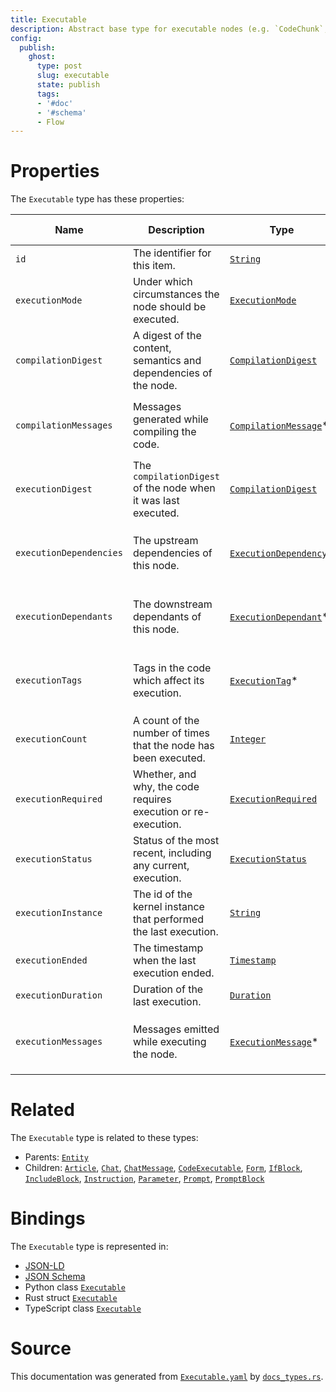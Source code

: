 ```yaml
---
title: Executable
description: Abstract base type for executable nodes (e.g. `CodeChunk`, `CodeExpression`, `Call`).
config:
  publish:
    ghost:
      type: post
      slug: executable
      state: publish
      tags:
      - '#doc'
      - '#schema'
      - Flow
---
```


# Properties

The `Executable` type has these properties:

| Name                    | Description                                                      | Type                                                                                           | Inherited from                                                     | `JSON-LD @id`                        | Aliases                                                                                                                   |
| ----------------------- | ---------------------------------------------------------------- | ---------------------------------------------------------------------------------------------- | ------------------------------------------------------------------ | ------------------------------------ | ------------------------------------------------------------------------------------------------------------------------- |
| `id`                    | The identifier for this item.                                    | [`String`](https://stencila.ghost.io/docs/reference/schema/string)                             | [`Entity`](https://stencila.ghost.io/docs/reference/schema/entity) | [`schema:id`](https://schema.org/id) | -                                                                                                                         |
| `executionMode`         | Under which circumstances the node should be executed.           | [`ExecutionMode`](https://stencila.ghost.io/docs/reference/schema/execution-mode)              | -                                                                  | `stencila:executionMode`             | `execution-mode`, `execution_mode`                                                                                        |
| `compilationDigest`     | A digest of the content, semantics and dependencies of the node. | [`CompilationDigest`](https://stencila.ghost.io/docs/reference/schema/compilation-digest)      | -                                                                  | `stencila:compilationDigest`         | `compilation-digest`, `compilation_digest`                                                                                |
| `compilationMessages`   | Messages generated while compiling the code.                     | [`CompilationMessage`](https://stencila.ghost.io/docs/reference/schema/compilation-message)*   | -                                                                  | `stencila:compilationMessages`       | `compilation-messages`, `compilation_messages`, `compilationMessage`, `compilation-message`, `compilation_message`        |
| `executionDigest`       | The `compilationDigest` of the node when it was last executed.   | [`CompilationDigest`](https://stencila.ghost.io/docs/reference/schema/compilation-digest)      | -                                                                  | `stencila:executionDigest`           | `execution-digest`, `execution_digest`                                                                                    |
| `executionDependencies` | The upstream dependencies of this node.                          | [`ExecutionDependency`](https://stencila.ghost.io/docs/reference/schema/execution-dependency)* | -                                                                  | `stencila:executionDependencies`     | `execution-dependencies`, `execution_dependencies`, `executionDependency`, `execution-dependency`, `execution_dependency` |
| `executionDependants`   | The downstream dependants of this node.                          | [`ExecutionDependant`](https://stencila.ghost.io/docs/reference/schema/execution-dependant)*   | -                                                                  | `stencila:executionDependants`       | `execution-dependants`, `execution_dependants`, `executionDependant`, `execution-dependant`, `execution_dependant`        |
| `executionTags`         | Tags in the code which affect its execution.                     | [`ExecutionTag`](https://stencila.ghost.io/docs/reference/schema/execution-tag)*               | -                                                                  | `stencila:executionTags`             | `execution-tags`, `execution_tags`, `executionTag`, `execution-tag`, `execution_tag`                                      |
| `executionCount`        | A count of the number of times that the node has been executed.  | [`Integer`](https://stencila.ghost.io/docs/reference/schema/integer)                           | -                                                                  | `stencila:executionCount`            | `execution-count`, `execution_count`                                                                                      |
| `executionRequired`     | Whether, and why, the code requires execution or re-execution.   | [`ExecutionRequired`](https://stencila.ghost.io/docs/reference/schema/execution-required)      | -                                                                  | `stencila:executionRequired`         | `execution-required`, `execution_required`                                                                                |
| `executionStatus`       | Status of the most recent, including any current, execution.     | [`ExecutionStatus`](https://stencila.ghost.io/docs/reference/schema/execution-status)          | -                                                                  | `stencila:executionStatus`           | `execution-status`, `execution_status`                                                                                    |
| `executionInstance`     | The id of the kernel instance that performed the last execution. | [`String`](https://stencila.ghost.io/docs/reference/schema/string)                             | -                                                                  | `stencila:executionInstance`         | `execution-instance`, `execution_instance`                                                                                |
| `executionEnded`        | The timestamp when the last execution ended.                     | [`Timestamp`](https://stencila.ghost.io/docs/reference/schema/timestamp)                       | -                                                                  | `stencila:executionEnded`            | `execution-ended`, `execution_ended`                                                                                      |
| `executionDuration`     | Duration of the last execution.                                  | [`Duration`](https://stencila.ghost.io/docs/reference/schema/duration)                         | -                                                                  | `stencila:executionDuration`         | `execution-duration`, `execution_duration`                                                                                |
| `executionMessages`     | Messages emitted while executing the node.                       | [`ExecutionMessage`](https://stencila.ghost.io/docs/reference/schema/execution-message)*       | -                                                                  | `stencila:executionMessages`         | `execution-messages`, `execution_messages`, `executionMessage`, `execution-message`, `execution_message`                  |

# Related

The `Executable` type is related to these types:

- Parents: [`Entity`](https://stencila.ghost.io/docs/reference/schema/entity)
- Children: [`Article`](https://stencila.ghost.io/docs/reference/schema/article), [`Chat`](https://stencila.ghost.io/docs/reference/schema/chat), [`ChatMessage`](https://stencila.ghost.io/docs/reference/schema/chat-message), [`CodeExecutable`](https://stencila.ghost.io/docs/reference/schema/code-executable), [`Form`](https://stencila.ghost.io/docs/reference/schema/form), [`IfBlock`](https://stencila.ghost.io/docs/reference/schema/if-block), [`IncludeBlock`](https://stencila.ghost.io/docs/reference/schema/include-block), [`Instruction`](https://stencila.ghost.io/docs/reference/schema/instruction), [`Parameter`](https://stencila.ghost.io/docs/reference/schema/parameter), [`Prompt`](https://stencila.ghost.io/docs/reference/schema/prompt), [`PromptBlock`](https://stencila.ghost.io/docs/reference/schema/prompt-block)

# Bindings

The `Executable` type is represented in:

- [JSON-LD](https://stencila.org/Executable.jsonld)
- [JSON Schema](https://stencila.org/Executable.schema.json)
- Python class [`Executable`](https://github.com/stencila/stencila/blob/main/python/python/stencila/types/executable.py)
- Rust struct [`Executable`](https://github.com/stencila/stencila/blob/main/rust/schema/src/types/executable.rs)
- TypeScript class [`Executable`](https://github.com/stencila/stencila/blob/main/ts/src/types/Executable.ts)

# Source

This documentation was generated from [`Executable.yaml`](https://github.com/stencila/stencila/blob/main/schema/Executable.yaml) by [`docs_types.rs`](https://github.com/stencila/stencila/blob/main/rust/schema-gen/src/docs_types.rs).
